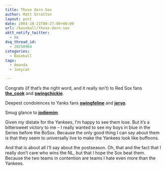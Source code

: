 ```yaml
---
title: Those darn Sox
author: Matt Stratton
layout: post
date: 2004-10-21T00:27:00+00:00
url: /baseball/those-darn-sox
aktt_notify_twitter:
  - no
dsq_thread_id:
  - 28250964
categories:
  - Baseball
tags:
  - Amanda
  - Joeycat

---
```

Congrats (if that&#8217;s the right word, and it really isn&#8217;t) to Red Sox fans <span class="ljuser" style="white-space: nowrap;"><a href="http://the-cook.livejournal.com/"><strong>the_cook</strong></a></span> and <span class="ljuser" style="white-space: nowrap;"><a href="http://swingchickie.livejournal.com/"><strong>swingchickie</strong></a></span>.

Deepest condolences to Yanks fans <span class="ljuser" style="white-space: nowrap;"><a href="http://swingfeline.livejournal.com/"><strong>swingfeline</strong></a></span> and <span class="ljuser" style="white-space: nowrap;"><a href="http://jervo.livejournal.com/"><strong>jervo</strong></a></span>.

Smug glance to <span class="ljuser" style="white-space: nowrap;"><a href="http://jodiemim.livejournal.com/"><strong>jodiemim</strong></a></span>.

Given my distate for the Yankees, I&#8217;m happy to see them lose. But it&#8217;s a bittersweet victory to me &#8211; I really wanted to see my boys in blue in the Series before the BoSox. Because the only good thing I can say about them is that they seem to universally live to make the Yankees look like buffoons.

And that is about all I&#8217;ll say about the postseason. Oh, that and the fact that I really don&#8217;t care who wins the NL, but that I hope the Sox beat them. Because the two teams in contention are teams I hate even more than the Yankees.